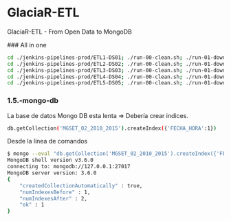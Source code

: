# GlaciaR-ETL
GlaciaR-ETL - From Open Data to MongoDB


### All in one

```sh
cd ./jenkins-pipelines-prod/ETL1-DS01; ./run-00-clean.sh; ./run-01-download.sh; ./run-02-transform.sh; ./run-03-mongo.sh; cd ../..
cd ./jenkins-pipelines-prod/ETL2-DS02; ./run-00-clean.sh; ./run-01-download.sh; ./run-02-transform.sh; ./run-03-mongo.sh; cd ../..
cd ./jenkins-pipelines-prod/ETL3-DS03; ./run-00-clean.sh; ./run-01-download.sh; ./run-02-transform.sh; ./run-03-mongo.sh; cd ../..
cd ./jenkins-pipelines-prod/ETL4-DS04; ./run-00-clean.sh; ./run-01-download.sh; ./run-02-transform.sh; ./run-03-mongo.sh; cd ../..
cd ./jenkins-pipelines-prod/ETL5-DS05; ./run-00-clean.sh; ./run-01-download.sh; ./run-02-transform.sh; ./run-03-mongo.sh; cd ../..
```

### 1.5.-mongo-db

La base de datos Mongo DB esta lenta => Debería crear indices.

```sh
db.getCollection('MGSET_02_2010_2015').createIndex({'FECHA_HORA':1})
```

Desde la línea de comandos

```sh
$ mongo --eval "db.getCollection('MGSET_02_2010_2015').createIndex({'FECHA_HORA':1})"    
MongoDB shell version v3.6.0
connecting to: mongodb://127.0.0.1:27017
MongoDB server version: 3.6.0
{
	"createdCollectionAutomatically" : true,
	"numIndexesBefore" : 1,
	"numIndexesAfter" : 2,
	"ok" : 1
}
```


